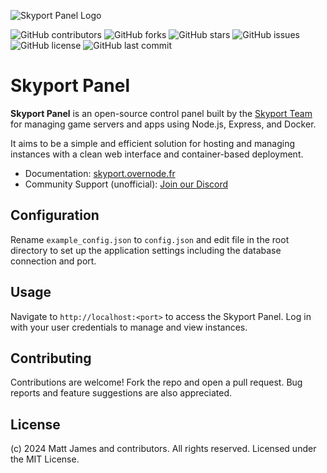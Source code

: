 ![Skyport Panel Logo](https://i.imgur.com/SU7QypZ.png)

![GitHub contributors](https://img.shields.io/github/contributors/skyport-team/panel?style=for-the-badge)
![GitHub forks](https://img.shields.io/github/forks/skyport-team/panel?style=for-the-badge)
![GitHub stars](https://img.shields.io/github/stars/skyport-team/panel?style=for-the-badge)
![GitHub issues](https://img.shields.io/github/issues/skyport-team/panel?style=for-the-badge)
![GitHub license](https://img.shields.io/github/license/skyport-team/panel?style=for-the-badge)
![GitHub last commit](https://img.shields.io/github/last-commit/skyport-team/panel?style=for-the-badge)

# Skyport Panel

**Skyport Panel** is an open-source control panel built by the [Skyport Team](https://github.com/skyport-team) for managing game servers and apps using Node.js, Express, and Docker.

It aims to be a simple and efficient solution for hosting and managing instances with a clean web interface and container-based deployment.

- Documentation: [skyport.overnode.fr](https://skyport.overnode.fr)
- Community Support (unofficial): [Join our Discord](https://discord.gg/kVtDQrrwcc)

## Configuration

Rename `example_config.json` to `config.json` and edit file in the root directory to set up the application settings including the database connection and port.

## Usage

Navigate to `http://localhost:<port>` to access the Skyport Panel. Log in with your user credentials to manage and view instances.

## Contributing

Contributions are welcome! Fork the repo and open a pull request.
Bug reports and feature suggestions are also appreciated.

## License

(c) 2024 Matt James and contributors. All rights reserved. Licensed under the MIT License.
